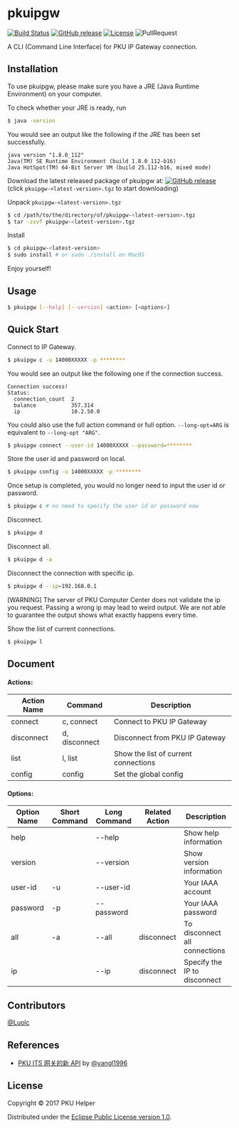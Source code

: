 # pkuipgw

[![Build Status](https://api.travis-ci.org/PKUHelper/pkuipgw.svg?branch=master)](https://travis-ci.org/PKUHelper/pkuipgw) [![GitHub release](https://img.shields.io/github/release/PKUHelper/pkuipgw.svg)](https://github.com/PKUHelper/pkuipgw/releases/latest) [![License](https://img.shields.io/badge/License-EPL%201.0-blue.svg)](LICENSE) ![PullRequest](https://img.shields.io/badge/PRs-welcome-brightgreen.svg)

A CLI (Command Line Interface) for PKU IP Gateway connection.

## Installation

To use pkuipgw, please make sure you have a JRE (Java Runtime Environment) on your computer.

To check whether your JRE is ready, run

```bash
$ java -version
```

You would see an output like the following if the JRE has been set successfully.

```
java version "1.8.0_112"
Java(TM) SE Runtime Environment (build 1.8.0_112-b16)
Java HotSpot(TM) 64-Bit Server VM (build 25.112-b16, mixed mode)
```

Download the latest released package of pkuipgw at: [![GitHub release](https://img.shields.io/github/release/PKUHelper/pkuipgw.svg)](https://github.com/PKUHelper/pkuipgw/releases/latest)
(click `pkuipgw-<latest-version>.tgz` to start downloading)

Unpack `pkuipgw-<latest-version>.tgz`

```bash
$ cd /path/to/the/directory/of/pkuipgw-<latest-version>.tgz
$ tar -zxvf pkuipgw-<latest-version>.tgz
```

Install

```bash
$ cd pkuipgw-<latest-version>
$ sudo install # or sudo ./install on MacOS
```

Enjoy yourself!

## Usage
```bash
$ pkuipgw [--help] [--version] <action> [<options>]
```

## Quick Start

Connect to IP Gateway.
```bash
$ pkuipgw c -u 14000XXXXX -p ********
```

You would see an output like the following one if the connection success.
```text
Connection success!
Status:
  connection_count  2
  balance           357.314
  ip                10.2.50.0
```

You could also use the full action command or full option. `--long-opt=ARG` is equivalent to `--long-opt "ARG"`. 
```bash
$ pkuipgw connect --user-id 14000XXXXX --password=********
```

Store the user id and password on local.
```bash
$ pkuipgw config -u 14000XXXXX -p ********
```

Once setup is completed, you would no longer need to input the user id or password.
```bash
$ pkuipgw c # no need to specify the user id or password now
```

Disconnect.
```bash
$ pkuipgw d
```
Disconnect all.
```bash
$ pkuipgw d -a
```

Disconnect the connection with specific ip.
```bash
$ pkuipgw d --ip=192.168.0.1
```
\[WARNING\] The server of PKU Computer Center does not validate the ip you request.
Passing a wrong ip may lead to weird output. 
We are not able to guarantee the output shows what exactly happens every time. 

Show the list of current connections.
```bash
$ pkuipgw l
```

## Document

#### Actions:

| Action Name | Command | Description |
| --- | --- | --- |
| connect | c, connect | Connect to PKU IP Gateway |
| disconnect | d, disconnect | Disconnect from PKU IP Gateway |
| list | l, list | Show the list of current connections |
| config | config | Set the global config |

#### Options:

| Option Name | Short Command | Long Command | Related Action | Description |
| --- | --- | --- | --- | --- |
| help | | --help | | Show help information |
| version | | --version | | Show version information |
| user-id | -u | --user-id | | Your IAAA account |
| password | -p | --password | | Your IAAA password |
| all | -a | --all | disconnect | To disconnect all connections |
| ip | | --ip | disconnect | Specify the IP to disconnect |

## Contributors

[@Luolc](https://github.com/Luolc)

## References

- [PKU ITS 网关的新 API](https://blog.yangl1996.com/pku-its-api-spec/) by [@yangl1996](https://github.com/yangl1996)

## License

Copyright © 2017 PKU Helper

Distributed under the [Eclipse Public License version 1.0](LICENSE).
